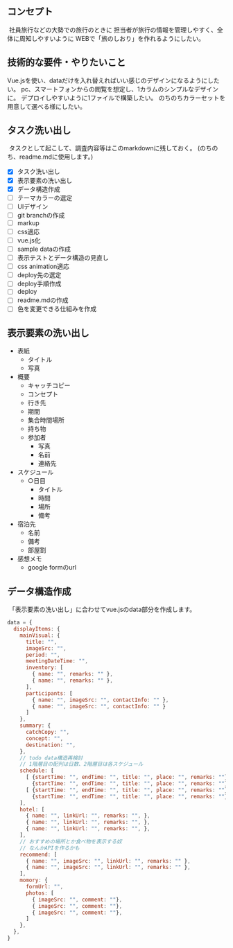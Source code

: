 ## コンセプト
​
社員旅行などの大勢での旅行のときに
担当者が旅行の情報を管理しやすく、全体に周知しやすいように
WEBで「旅のしおり」を作れるようにしたい。
​
## 技術的な要件・やりたいこと
​
Vue.jsを使い、dataだけを入れ替えればいい感じのデザインになるようにしたい。
pc、スマートフォンからの閲覧を想定し、1カラムのシンプルなデザインに。
デプロイしやすいように1ファイルで構築したい。
のちのちカラーセットを用意して選べる様にしたい。
​
## タスク洗い出し
​
タスクとして起こして、調査内容等はこのmarkdownに残しておく。
(のちのち、readme.mdに使用します。)
​
- [x] タスク洗い出し
- [x] 表示要素の洗い出し
- [x] データ構造作成
- [ ] テーマカラーの選定
- [ ] UIデザイン
- [ ] git branchの作成
- [ ] markup
- [ ] css適応
- [ ] vue.js化
- [ ] sample dataの作成
- [ ] 表示テストとデータ構造の見直し
- [ ] css animation適応
- [ ] deploy先の選定
- [ ] deploy手順作成
- [ ] deploy
- [ ] readme.mdの作成
- [ ] 色を変更できる仕組みを作成
​
## 表示要素の洗い出し
- 表紙
  - タイトル
  - 写真
- 概要
  - キャッチコピー
  - コンセプト
  - 行き先
  - 期間
  - 集合時間場所
  - 持ち物
  - 参加者
    - 写真
    - 名前
    - 連絡先
- スケジュール
  - ○日目
    - タイトル
    - 時間
    - 場所
    - 備考
- 宿泊先
  - 名前
  - 備考
  - 部屋割
- 感想メモ
  - google formのurl
​
## データ構造作成
​
「表示要素の洗い出し」に合わせてvue.jsのdata部分を作成します。
​
```js
data = {
  displayItems: {
    mainVisual: {
      title: "",
      imageSrc: "",
      period: "",
      meetingDateTime: "",
      inventory: [
        { name: "", remarks: "" },
        { name: "", remarks: "" },
      ],
      participants: [
        { name: "", imageSrc: "", contactInfo: "" },
        { name: "", imageSrc: "", contactInfo: "" }
      ]
    },
    summary: {
      catchCopy: "",
      concept: "",
      destination: "",
    },
    // todo data構造再検討
    // 1階層目の配列は日数、2階層目は各スケジュール
    schedule: [
      [ {startTime: "", endTime: "", title: "", place: "", remarks: ""},
        {startTime: "", endTime: "", title: "", place: "", remarks: ""}, ],
      [ {startTime: "", endTime: "", title: "", place: "", remarks: ""},
        {startTime: "", endTime: "", title: "", place: "", remarks: ""}, ],
    ],
    hotel: [
      { name: "", linkUrl: "", remarks: "", },
      { name: "", linkUrl: "", remarks: "", },
      { name: "", linkUrl: "", remarks: "", },
    ],
    // おすすめの場所とか食べ物を表示する奴
    // なんかAPIを作るかも
    recommend: [
      { name: "", imageSrc: "", linkUrl: "", remarks: "" },
      { name: "", imageSrc: "", linkUrl: "", remarks: "" },
    ],
    momory: {
      formUrl: "",
      photos: [
        { imageSrc: "", comment: ""},
        { imageSrc: "", comment: ""},
        { imageSrc: "", comment: ""},
      ]
    },
  },
}
```
